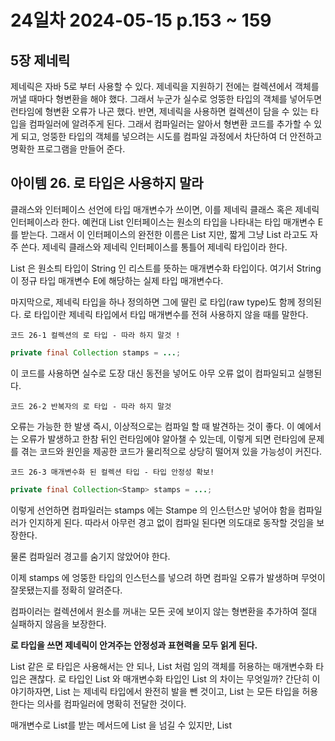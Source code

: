 # 24일차 2024-05-15 p.153 ~ 159

## 5장 제네릭

제네릭은 자바 5로 부터 사용할 수 있다. 제네릭을 지원하기 전에는 컬렉션에서
객체를 꺼낼 때마다 형변환을 해야 했다. 그래서 누군가 실수로 엉뚱한 타입의 객체를 넣어두면
런타임에 형변환 오류가 나곤 했다. 반면, 제네릭을 사용하면 컬렉션이 담을 수 있는 타입을 컴파일러에 알려주게 된다.
그래서 컴파일러는 알아서 형변환 코드를 추가할 수 있게 되고, 엉뚱한 타입의 객체를 넣으려는 시도를 컴파일 과정에서
차단하여 더 안전하고 명확한 프로그램을 만들어 준다.

## 아이템 26. 로 타입은 사용하지 말라

클래스와 인터페이스 선언에 타입 매개변수가 쓰이면, 이를 제네릭 클래스 혹은 제네릭 인터페이스라 한다.
예컨대 List 인터페이스는 원소의 타입을 나타내는 타입 매개변수 E를 받는다. 그래서 이 인터페이스의 완전한 이름은
List<E> 지만, 짧게 그냥 List 라고도 자주 쓴다. 제네릭 클래스와 제네릭 인터페이스를 통틀어 제네릭 타입이라 한다.

List<String> 은 원소틔 타입이 String 인 리스트를 뜻하는 매개변수화 타입이다. 여기서 String 이 정규 타입 매개변수
E에 해당하는 실제 타입 매개변수다.

마지막으로, 제네릭 타입을 하나 정의하면 그에 딸린 로 타입(raw type)도 함께 정의된다.
로 타입이란 제네릭 타입에서 타입 매개변수를 전혀 사용하지 않을 때를 말한다.


`코드 26-1 컬렉션의 로 타입 - 따라 하지 말것 !`

```java
private final Collection stamps = ...;
```


이 코드를 사용하면 실수로 도장 대신 동전을 넣어도 아무 오류 없이 컴파일되고 실행된다.

`코드 26-2 반복자의 로 타입 - 따라 하지 말것`


오류는 가능한 한 발생 즉시, 이상적으로는 컴파일 할 때 발견하는 것이 좋다. 이 예에서는 오류가 발생하고
한참 뒤인 런타임에야 알아챌 수 있는데, 이렇게 되면 런타임에 문제를 겪는 코드와 원인을 제공한 코드가 물리적으로 상당히
떨어져 있을 가능성이 커진다.

`코드 26-3 매개변수화 된 컬렉션 타입 - 타입 안정성 확보!`

```java
private final Collection<Stamp> stamps = ...;
```

이렇게 선언하면 컴파일러는 stamps 에는 Stampe 의 인스턴스만 넣어야 함을 컴파일러가 인지하게 된다.
따라서 아무런 경고 없이 컴파일 된다면 의도대로 동작할 것임을 보장한다. 

물론 컴파일러 경고를 숨기지 않았어야 한다. 

이제 stamps 에 엉뚱한 타입의 인스턴스를 넣으려 하면 컴파일 오류가 발생하며 무엇이 잘못됐는지를 정확히 알려준다.

컴파이러는 컬렉션에서 원소를 꺼내는 모든 곳에 보이지 않는 형변환을 추가하여 절대 실패하지 않음을 보장한다.

**로 타입을 쓰면 제네릭이 안겨주는 안정성과 표현력을 모두 읽게 된다.**

List 같은 로 타입은 사용해서는 안 되나, List<Object> 처럼 임의 객체를 허용하는 매개변수화 타입은 괜찮다.
로 타입인 List 와 매개변수화 타입인 List<Object> 의 차이는 무엇일까? 
간단히 이야기하자면, List 는 제네릭 타입에서 완전히 발을 뺀 것이고, List<Object> 는 모든 타입을 허용한다는 의사를
컴파일러에 명확히 전달한 것이다.


매개변수로 List를 받는 메서드에 List<String> 을 넘길 수 있지만, List<Object> 를 받는 메서드에는 넘길 수 없다.
이는 제네릭의 하위 타입 규칙 때문이다. 즉, List<String> 은 로 타입인 List 의 하위 타입이지만, List<Object> 의 하위 타입은 아니다.

그 결과, **List<Object> 같은 매개변수화 타입을 사용할 때와 달리 List 같은 로 타입을 사용하면 타입 안정성을 잃게 된다.**


`코드 26.4 런타임에 실패한다. - unsafeAdd 메서드가 로 타입(List)을 사용`

```java
public static void main(String[] args) {
        List<String> strings = new ArrayList<>();
        unsafeAdd(strings,Integer.valueOf(42));
        String s = strings.get(0);
    }

    private static void unsafeAdd(List list , Object o){
        list.add(o);
    }
```

이 프로그램을 이대로 실행하면 strings.get(0)의  결과를 형변환하려 할 때 ClassCastException 을 던진다.


이쯤 되면 원소의 타입을 몰라도 되는 로 타입을 쓰고 싶어질 수 있다.
예컨대 2개의 집합을 받아 공통 원소를 반환하는 메소드를 작성한다고 해보자.

`코드 26-5 잘못된 예 - 모르는 타입의 원소도 받는 로 타입을 사용했다.`

```java
   static int numElementsInCommon(Set s1 ,Set s2) {
        int result = 0;
        for (Object o1 : s1){
            if (s2.contains(o1))
                result++;
        }
        return result;
    }
```

이 메서드는 동작은 하지만 로 타입을 사용해 안전하지 않다. 따라서 비한정적 와일드카드 타입을 대신 사용하는 게 좋다.
제네릭 타입을 쓰고 싶지만 실제 타입 매개변수가 무엇인지 신경 쓰고 싶지 않다면 물음표(?) 를 사용하자.

예컨대 제네릭 타입인 Set<E> 의 비한정적 와일드카드 타입은 Set<?>다. 이것이 어떤 타입이라도 담을 수 있는
가장 범용적인 매개변수화 Set 타입이다.

다음은 비한정적 와일드카드 타입을 사용해 numElementsInCommon 을 다시 선언한 모습이다.

`코드 26-6 비한정적 와일드카드 타입을 사용하라 - 타입 안전하며 유연하다.`

```java
  static int numElementsInCommon(Set<?> s1 ,Set<?> s2) {
        int result = 0;
        for (Object o1 : s1){
            if (s2.contains(o1))
                result++;
        }
        return result;
    }
```

비한정적 와일드카드 타입인 Set<?> 와 로 타입인 Set의 차이는 무엇일까?
와일드카드 타입은 안전하고, 로 타입은 안전하지 않다.

로 타입 컬렉션에는 아무 원소나 넣을 수 있으니 타입 불변식을 훼손하기 쉽다.

로 타입을 쓰지 말라는 규칙에도 소소한 예외가 몇 개 있다. class 리터럴에는 로 타입을 써야 한다.

자바 명세는 class 리터럴에 매개변수화 타입을 사용하지 못하게 했다. (배열과 기본 타입은 허용한다.)

예를 들어 List.class , String[].class , int.class 는 허용하고 List<String>.class 와 List<?>.class 는 허용하지 않는다.

두 번째 예외는 instanceof 연산자와 관련이 있다. 런타임에는 제네릭 타입 정보가 지워지므로 instaceof 연산자는 비한정적 와일드카드 타입 이외의
매개변수화 타입에는 적용할 수 없다. 그리고 로 타입이든 비한정적 와일드카드 타입이든 instanceof 는 완전히 똑같이 동작한다. 
비한정적 와일드카드 타입의  꺽쇠괄호와 물음표는 아무런 역할 없이 코드만 지저분하게 만드므로, 차라리 로 타입을 쓰는 편이 깔끔하다.


> **핵심 정리**
> <br/>
> 로 타입을 사용하면 런타임에 예외가 일어 날 수 있으니 사용하면 안 된다. 
> 로 타입은 제네릭이 도입하기 이전 코드와의 호환성을 위해 제공될 뿐이다. 
> 빠르게 훑어보자면, Set<Object> 는 어떤 타입의 객체도 저장할 수 있는 매개변수화타입이고,
> Set<?> 는 모종의 타입 개기체만 저장할 수 있는 와일드카드 타입이다. 
> 그리고 이들의 로 타입인 Set 은 제네릭 타입 시스템에 속하지 않는다. Set<Object> 와 Set<?> 는 안전하지만,
> 로 타입인 Set 은 안전하지 않다.
